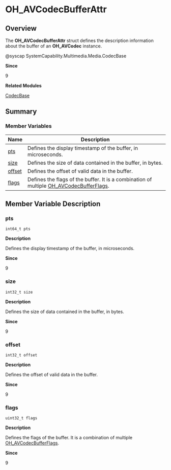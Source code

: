 # OH_AVCodecBufferAttr


## Overview

The **OH_AVCodecBufferAttr** struct defines the description information about the buffer of an **OH_AVCodec** instance.

\@syscap SystemCapability.Multimedia.Media.CodecBase

**Since**

9

**Related Modules**

[CodecBase](_codec_base.md)


## Summary


### Member Variables

| Name| Description| 
| -------- | -------- |
| [pts](#pts) | Defines the display timestamp of the buffer, in microseconds.| 
| [size](#size) | Defines the size of data contained in the buffer, in bytes.| 
| [offset](#offset) | Defines the offset of valid data in the buffer.| 
| [flags](#flags) | Defines the flags of the buffer. It is a combination of multiple [OH_AVCodecBufferFlags](_core.md#oh_avcodecbufferflags).| 


## Member Variable Description


### pts

  
```
int64_t pts
```

**Description**

Defines the display timestamp of the buffer, in microseconds.

**Since**

9


### size

  
```
int32_t size
```

**Description**

Defines the size of data contained in the buffer, in bytes.

**Since**

9


### offset

  
```
int32_t offset
```

**Description**

Defines the offset of valid data in the buffer.

**Since**

9


### flags

  
```
uint32_t flags
```

**Description**

Defines the flags of the buffer. It is a combination of multiple [OH_AVCodecBufferFlags](_codec_base.md#oh_avcodecbufferflags).

**Since**

9

 <!--no_check--> 